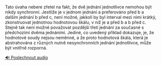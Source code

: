 
Tato úvaha nebere zřetel na fakt, že dvě jednání jednotlivce nemohou být nikdy synchronní. Jestliže je v jednom jednání a preferováno před b a dalším jednání b před c, není možné, jakkoli by byl interval mezi nimi krátký, zkonstruovat jednotnou hodnotovou škálu, v níž je a před b a b před c. Stejně tak není možné považovat pozdější třetí jednání za současné s předchozími dvěma jednáními. Jediné, co uvedený příklad dokazuje, je, že hodnotové soudy nejsou neměnné, a že proto hodnotová škála, která je abstrahována z různých nutně nesynchronních jednání jednotlivce, může být vnitřně rozporná.

[🔊 Poslechnout audio](/data/7-paragraphs/audio/chapter_28/para_001-Tato-vaha-nebere-zetel-na-fakt-e-dv-jednn-j.mp3)
